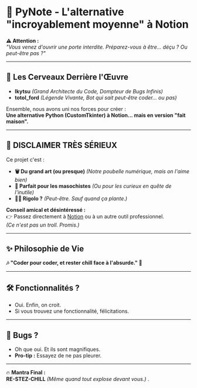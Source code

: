 # 🎩 PyNote - L'alternative "incroyablement moyenne" à Notion  

**⚠️ Attention :**  
*"Vous venez d'ouvrir une porte interdite. Préparez-vous à être... déçu ? Ou peut-être pas ?"*  

---

## 👑 Les Cerveaux Derrière l'Œuvre  
- **Ikytsu** *(Grand Architecte du Code, Dompteur de Bugs Infinis)*  
- **totol_ford** *(Légende Vivante, Bot qui sait peut-être coder... ou pas)*  

Ensemble, nous avons uni nos forces pour créer :  
**Une alternative Python (CustomTkinter) à Notion... mais en version "fait maison".**  

---

## 🚨 DISCLAIMER TRÈS SÉRIEUX  
Ce projet c'est :  
- **🗑️ Du grand art (ou presque)** *(Notre poubelle numérique, mais on l'aime bien)*  
- **🤣 Parfait pour les masochistes** *(Ou pour les curieux en quête de l'inutile)*  
- **🤷‍♂️ Rigolo ?** *(Peut-être. Sauf quand ça plante.)*  

**Conseil amical et désintéressé :**  
👉 Passez directement à [Notion](https://notion.so) ou à un autre outil professionnel.  
*(Ce n'est pas un troll. Promis.)*  

---

## ✨ Philosophie de Vie  
**🎶 "Coder pour coder, et rester chill face à l'absurde." 🎵**  

---

## 🛠️ Fonctionnalités ?  
- Oui. Enfin, on croit.  
- Si vous trouvez une fonctionnalité, félicitations.  

---

## 🐛 Bugs ?  
- Oh que oui. Et ils sont magnifiques.  
- **Pro-tip :** Essayez de ne pas pleurer.  

---

🔥 **Mantra Final :**  
**__RE-STEZ-CHILL__** *(Même quand tout explose devant vous.)*  .